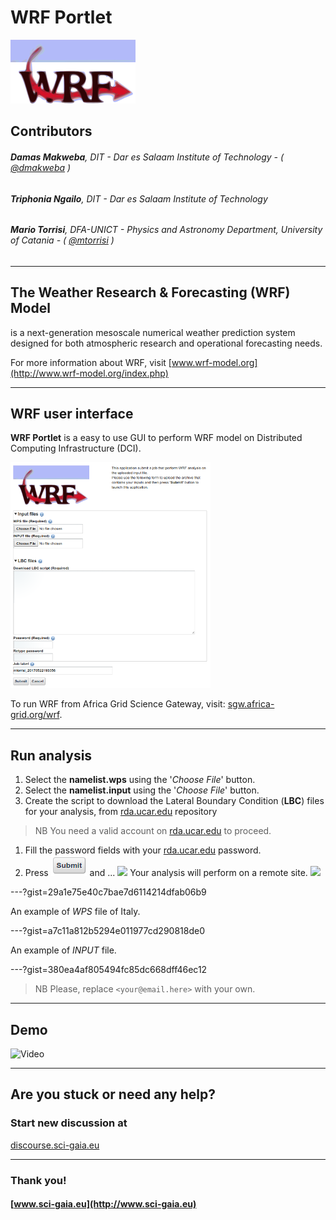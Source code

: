 WRF Portlet
===

![](assets/wrf-logo.png)

## Contributors

###### **Damas Makweba**, DIT - Dar es Salaam Institute of Technology - ( [@dmakweba](https://github.com/dmakweba) )
###### **Triphonia Ngailo**, DIT - Dar es Salaam Institute of Technology
###### **Mario Torrisi**, DFA-UNICT - Physics and Astronomy Department, University of Catania - ( [@mtorrisi](https://github.com/mtorrisi) )

---
## The Weather Research & Forecasting (WRF) Model
is a next-generation mesoscale numerical weather prediction system designed for both atmospheric research and operational forecasting needs.

For more information about WRF, visit [www.wrf-model.org](http://www.wrf-model.org/index.php)

---

## WRF user interface

**WRF Portlet** is a easy to use GUI to perform WRF model on Distributed Computing Infrastructure (DCI).

![](assets/screenshot.png)

To run WRF from Africa Grid Science Gateway, visit: [sgw.africa-grid.org/wrf](https://sgw.africa-grid.org/wrf).

---

## Run analysis

1. Select the **namelist.wps** using the '*Choose File*' button.
1. Select the **namelist.input** using the '*Choose File*' button.
1. Create the script to download the Lateral Boundary Condition (**LBC**) files for your analysis, from [rda.ucar.edu](https://rda.ucar.edu/) repository
> NB You need a valid account on [rda.ucar.edu](https://rda.ucar.edu/index.html?hash=data_user&action=register) to proceed.
1. Fill the password fields with your [rda.ucar.edu](https://rda.ucar.edu/) password.
1. Press ![](./assets/submit.png) and ... ![](https://www.webpagefx.com/tools/emoji-cheat-sheet/graphics/emojis/tada.png) Your analysis will perform on a remote site. ![](https://www.webpagefx.com/tools/emoji-cheat-sheet/graphics/emojis/tada.png)

---?gist=29a1e75e40c7bae7d6114214dfab06b9

An example of *WPS* file of Italy.

---?gist=a7c11a812b5294e011977cd290818de0

An example of *INPUT* file.

---?gist=380ea4af805494fc85dc668dff46ec12

> NB Please, replace `<your@email.here>` with your own.

---

## Demo

![Video](https://www.youtube.com/embed/vFFi4Yei4Eo)

---

## Are you stuck or need any help?
### Start new discussion at
[discourse.sci-gaia.eu](http://discourse.sci-gaia.eu/)

---

### Thank you!
#### [www.sci-gaia.eu](http://www.sci-gaia.eu)
